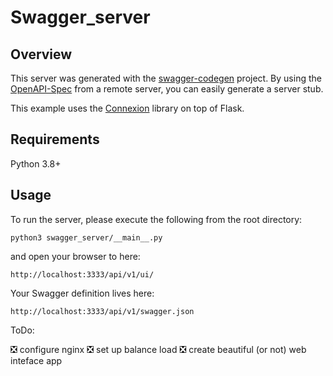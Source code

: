# Swagger_server

## Overview
This server was generated with the [swagger-codegen](https://github.com/swagger-api/swagger-codegen) project. By using the
[OpenAPI-Spec](https://github.com/swagger-api/swagger-core/wiki) from a remote server, you can easily generate a server stub.

This example uses the [Connexion](https://github.com/zalando/connexion) library on top of Flask.

## Requirements
Python 3.8+

## Usage
To run the server, please execute the following from the root directory:

```
python3 swagger_server/__main__.py
```

and open your browser to here:

```
http://localhost:3333/api/v1/ui/
```

Your Swagger definition lives here:

```
http://localhost:3333/api/v1/swagger.json
```

ToDo:

:negative_squared_cross_mark: configure nginx
:negative_squared_cross_mark: set up balance load
:negative_squared_cross_mark: create beautiful (or not) web inteface app